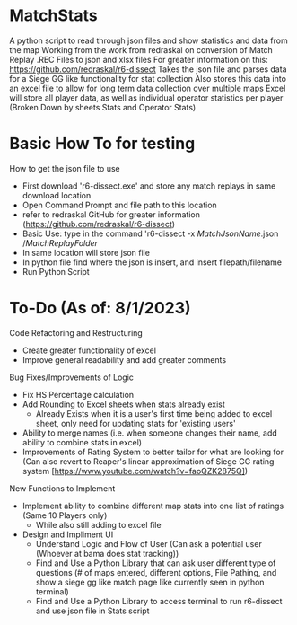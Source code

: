 # MatchStats
A python script to read through json files and show statistics and data from the map
Working from the work from redraskal on conversion of Match Replay .REC Files to json and xlsx files
For greater information on this: https://github.com/redraskal/r6-dissect
Takes the json file and parses data for a Siege GG like functionality for stat collection
Also stores this data into an excel file to allow for long term data collection over multiple maps
Excel will store all player data, as well as individual operator statistics per player (Broken Down by sheets Stats and Operator Stats)

# Basic How To for testing
How to get the json file to use
- First download 'r6-dissect.exe' and store any match replays in same download location
- Open Command Prompt and file path to this location
- refer to redraskal GitHub for greater information (https://github.com/redraskal/r6-dissect)
- Basic Use: type in the command 'r6-dissect -x _MatchJsonName_.json /_MatchReplayFolder_
- In same location will store json file
- In python file find where the json is insert, and insert filepath/filename
- Run Python Script


# To-Do (As of: 8/1/2023)
Code Refactoring and Restructuring
  - Create greater functionality of excel
  - Improve general readability and add greater comments

Bug Fixes/Improvements of Logic
  - Fix HS Percentage calculation
  - Add Rounding to Excel sheets when stats already exist
      + Already Exists when it is a user's first time being added to excel sheet, only need for updating stats for 'existing users'
  - Ability to merge names (i.e. when someone changes their name, add ability to combine stats in excel)
  - Improvements of Rating System to better tailor for what are looking for (Can also revert to Reaper's linear approximation of Siege GG rating system [https://www.youtube.com/watch?v=faoQZK2875Q])

New Functions to Implement
  - Implement ability to combine different map stats into one list of ratings (Same 10 Players only)
      - While also still adding to excel file
  - Design and Impliment UI
     - Understand Logic and Flow of User (Can ask a potential user (Whoever at bama does stat tracking))
     - Find and Use a Python Library that can ask user different type of questions (# of maps entered, different options, File Pathing, and show a siege gg like match page like currently seen in python terminal)
     - Find and Use a Python Library to access terminal to run r6-dissect and use json file in Stats script
